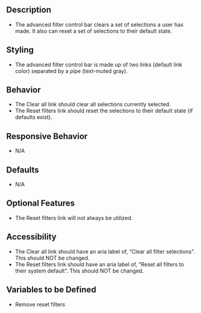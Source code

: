 ﻿## Description
- The advanced filter control bar clears a set of selections a user has made.  It also can reset a set of selections to their default state.

## Styling
- The advanced filter control bar is made up of two links (default link color) separated by a pipe (text-muted gray).

## Behavior
- The Clear all link should clear all selections currently selected.
- The Reset filters link should reset the selections to their default state (if defaults exist).

## Responsive Behavior
- N/A

## Defaults
- N/A

## Optional Features
- The Reset filters link will not always be utilized.

## Accessibility
- The Clear all link should have an aria label of, “Clear all filter selections”. This should NOT be changed.
- The Reset filters link should have an aria label of, “Reset all filters to their system default”. This should NOT be changed.

## Variables to be Defined
- Remove reset filters
